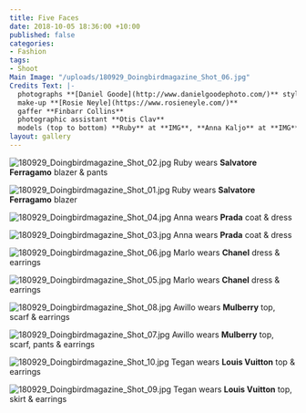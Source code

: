 ```yaml
---
title: Five Faces
date: 2018-10-05 18:36:00 +10:00
published: false
categories:
- Fashion
tags:
- Shoot
Main Image: "/uploads/180929_Doingbirdmagazine_Shot_06.jpg"
Credits Text: |-
  photographs **[Daniel Goode](http://www.danielgoodephoto.com/)** styling **[Miguel Urbina Tan](https://www.instagram.com/miguelurbinatan/)** hair **[Joel Forman](https://www.instagram.com/joelforman/)**
  make-up **[Rosie Neyle](https://www.rosieneyle.com/)**
  gaffer **Finbarr Collins**
  photographic assistant **Otis Clav**
  models (top to bottom) **Ruby** at **IMG**, **Anna Kaljo** at **IMG**, **Marlo** at **Chadwick**, **Awillo** at **Kult**, **Tegan** at **IMG**
layout: gallery
---
```


![180929_Doingbirdmagazine_Shot_02.jpg](/uploads/180929_Doingbirdmagazine_Shot_02.jpg)
Ruby wears **Salvatore Ferragamo** blazer & pants

![180929_Doingbirdmagazine_Shot_01.jpg](/uploads/180929_Doingbirdmagazine_Shot_01.jpg)
Ruby wears **Salvatore Ferragamo** blazer

![180929_Doingbirdmagazine_Shot_04.jpg](/uploads/180929_Doingbirdmagazine_Shot_04.jpg)
Anna wears **Prada** coat & dress

![180929_Doingbirdmagazine_Shot_03.jpg](/uploads/180929_Doingbirdmagazine_Shot_03.jpg)
Anna wears **Prada** coat & dress

![180929_Doingbirdmagazine_Shot_06.jpg](/uploads/180929_Doingbirdmagazine_Shot_06.jpg)
Marlo wears **Chanel** dress & earrings

![180929_Doingbirdmagazine_Shot_05.jpg](/uploads/180929_Doingbirdmagazine_Shot_05.jpg)
Marlo wears **Chanel** dress & earrings

![180929_Doingbirdmagazine_Shot_08.jpg](/uploads/180929_Doingbirdmagazine_Shot_08.jpg)
Awillo wears **Mulberry** top, scarf & earrings

![180929_Doingbirdmagazine_Shot_07.jpg](/uploads/180929_Doingbirdmagazine_Shot_07.jpg)
Awillo wears **Mulberry** top, scarf, pants & earrings

![180929_Doingbirdmagazine_Shot_10.jpg](/uploads/180929_Doingbirdmagazine_Shot_10.jpg)
Tegan wears **Louis Vuitton** top & earrings

![180929_Doingbirdmagazine_Shot_09.jpg](/uploads/180929_Doingbirdmagazine_Shot_09.jpg)
Tegan wears **Louis Vuitton** top, skirt & earrings